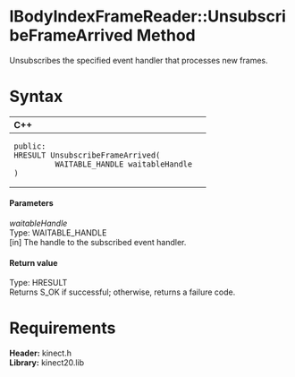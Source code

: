 IBodyIndexFrameReader::UnsubscribeFrameArrived Method  
=====================================================  

Unsubscribes the specified event handler that processes new frames. <span id="syntaxSection"></span>

Syntax  
======  

<table>
<colgroup>
<col width="100%" />
</colgroup>
<thead>
<tr class="header">
<th align="left">C++</th>
</tr>
</thead>
<tbody>
<tr class="odd">
<td align="left"><pre><code>public:  
HRESULT UnsubscribeFrameArrived(  
         WAITABLE_HANDLE waitableHandle  
)</code></pre></td>
</tr>
</tbody>
</table>

<span id="ID4EG"></span>
#### Parameters  

*waitableHandle*    
Type: WAITABLE\_HANDLE  
[in] The handle to the subscribed event handler.  

<span id="ID4EP"></span>
#### Return value  

Type: HRESULT  
Returns S\_OK if successful; otherwise, returns a failure code.  

<span id="requirements"></span>

Requirements  
============  

**Header:** kinect.h  
**Library:** kinect20.lib  



<!--Please do not edit the data in the comment block below.-->
<!--
TOCTitle : UnsubscribeFrameArrived Method
RLTitle : IBodyIndexFrameReader::UnsubscribeFrameArrived Method
KeywordK : UnsubscribeFrameArrived method
KeywordK : IBodyIndexFrameReader::UnsubscribeFrameArrived method
KeywordF : IBodyIndexFrameReader::UnsubscribeFrameArrived
KeywordF : UnsubscribeFrameArrived
KeywordF : Microsoft.Kinect.kinect.IBodyIndexFrameReader.UnsubscribeFrameArrived(WAITABLE_HANDLE)
KeywordA : M:Microsoft.Kinect.kinect.IBodyIndexFrameReader.UnsubscribeFrameArrived(WAITABLE_HANDLE)
AssetID : M:Microsoft.Kinect.kinect.IBodyIndexFrameReader.UnsubscribeFrameArrived(WAITABLE_HANDLE)
Locale : en-us
CommunityContent : 1
APIType : Managed
APILocation : 
APIName : Microsoft.Kinect.kinect.IBodyIndexFrameReader::UnsubscribeFrameArrived
TargetOS : Windows
TopicType : kbSyntax
DevLang : C++
DocSet : K4Wv2
ProjType : K4Wv2Proj
Technology : Kinect for Windows
Product : Kinect for Windows SDK v2
productversion : 20
-->
